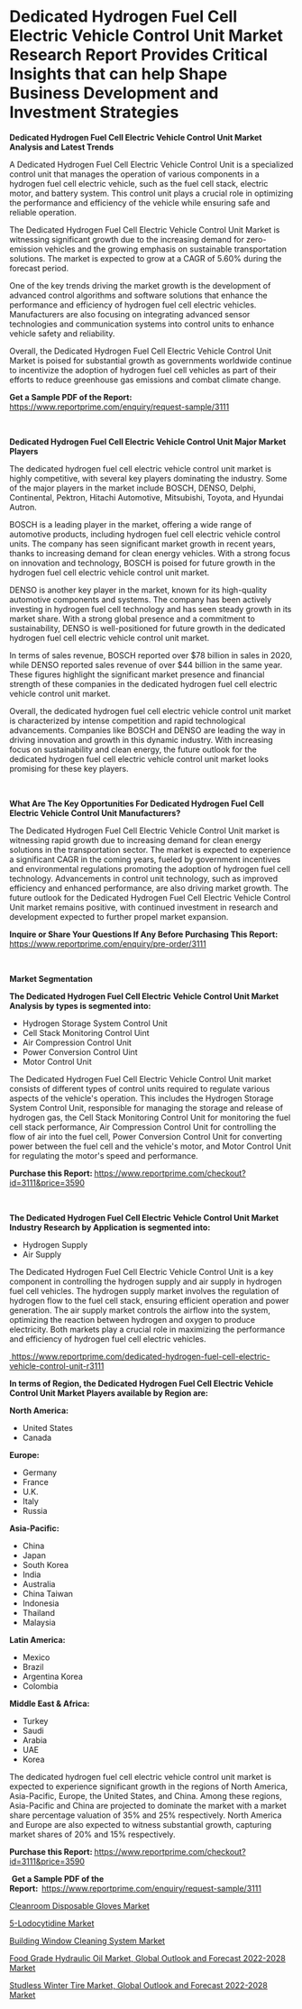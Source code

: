 <p><h1>Dedicated Hydrogen Fuel Cell Electric Vehicle Control Unit Market Research Report Provides Critical Insights that can help Shape Business Development and Investment Strategies</h1></p><p><strong>Dedicated Hydrogen Fuel Cell Electric Vehicle Control Unit Market Analysis and Latest Trends</strong></p>
<p><p>A Dedicated Hydrogen Fuel Cell Electric Vehicle Control Unit is a specialized control unit that manages the operation of various components in a hydrogen fuel cell electric vehicle, such as the fuel cell stack, electric motor, and battery system. This control unit plays a crucial role in optimizing the performance and efficiency of the vehicle while ensuring safe and reliable operation.</p><p>The Dedicated Hydrogen Fuel Cell Electric Vehicle Control Unit Market is witnessing significant growth due to the increasing demand for zero-emission vehicles and the growing emphasis on sustainable transportation solutions. The market is expected to grow at a CAGR of 5.60% during the forecast period.</p><p>One of the key trends driving the market growth is the development of advanced control algorithms and software solutions that enhance the performance and efficiency of hydrogen fuel cell electric vehicles. Manufacturers are also focusing on integrating advanced sensor technologies and communication systems into control units to enhance vehicle safety and reliability.</p><p>Overall, the Dedicated Hydrogen Fuel Cell Electric Vehicle Control Unit Market is poised for substantial growth as governments worldwide continue to incentivize the adoption of hydrogen fuel cell vehicles as part of their efforts to reduce greenhouse gas emissions and combat climate change.</p></p>
<p><strong>Get a Sample PDF of the Report:&nbsp;</strong> <a href="https://www.reportprime.com/enquiry/request-sample/3111">https://www.reportprime.com/enquiry/request-sample/3111</a></p>
<p>&nbsp;</p>
<p><strong>Dedicated Hydrogen Fuel Cell Electric Vehicle Control Unit Major Market Players</strong></p>
<p><p>The dedicated hydrogen fuel cell electric vehicle control unit market is highly competitive, with several key players dominating the industry. Some of the major players in the market include BOSCH, DENSO, Delphi, Continental, Pektron, Hitachi Automotive, Mitsubishi, Toyota, and Hyundai Autron.</p><p>BOSCH is a leading player in the market, offering a wide range of automotive products, including hydrogen fuel cell electric vehicle control units. The company has seen significant market growth in recent years, thanks to increasing demand for clean energy vehicles. With a strong focus on innovation and technology, BOSCH is poised for future growth in the hydrogen fuel cell electric vehicle control unit market.</p><p>DENSO is another key player in the market, known for its high-quality automotive components and systems. The company has been actively investing in hydrogen fuel cell technology and has seen steady growth in its market share. With a strong global presence and a commitment to sustainability, DENSO is well-positioned for future growth in the dedicated hydrogen fuel cell electric vehicle control unit market.</p><p>In terms of sales revenue, BOSCH reported over $78 billion in sales in 2020, while DENSO reported sales revenue of over $44 billion in the same year. These figures highlight the significant market presence and financial strength of these companies in the dedicated hydrogen fuel cell electric vehicle control unit market.</p><p>Overall, the dedicated hydrogen fuel cell electric vehicle control unit market is characterized by intense competition and rapid technological advancements. Companies like BOSCH and DENSO are leading the way in driving innovation and growth in this dynamic industry. With increasing focus on sustainability and clean energy, the future outlook for the dedicated hydrogen fuel cell electric vehicle control unit market looks promising for these key players.</p></p>
<p>&nbsp;</p>
<p><strong>What Are The Key Opportunities For Dedicated Hydrogen Fuel Cell Electric Vehicle Control Unit Manufacturers?</strong></p>
<p><p>The Dedicated Hydrogen Fuel Cell Electric Vehicle Control Unit market is witnessing rapid growth due to increasing demand for clean energy solutions in the transportation sector. The market is expected to experience a significant CAGR in the coming years, fueled by government incentives and environmental regulations promoting the adoption of hydrogen fuel cell technology. Advancements in control unit technology, such as improved efficiency and enhanced performance, are also driving market growth. The future outlook for the Dedicated Hydrogen Fuel Cell Electric Vehicle Control Unit market remains positive, with continued investment in research and development expected to further propel market expansion.</p></p>
<p><strong>Inquire or Share Your Questions If Any Before Purchasing This Report:</strong> <a href="https://www.reportprime.com/enquiry/pre-order/3111">https://www.reportprime.com/enquiry/pre-order/3111</a></p>
<p>&nbsp;</p>
<p><strong>Market Segmentation</strong></p>
<p><strong>The Dedicated Hydrogen Fuel Cell Electric Vehicle Control Unit Market Analysis by types is segmented into:</strong></p>
<p><ul><li>Hydrogen Storage System Control Unit</li><li>Cell Stack Monitoring Control Uint</li><li>Air Compression Control Unit</li><li>Power Conversion Control Uint</li><li>Motor Control Unit</li></ul></p>
<p><p>The Dedicated Hydrogen Fuel Cell Electric Vehicle Control Unit market consists of different types of control units required to regulate various aspects of the vehicle's operation. This includes the Hydrogen Storage System Control Unit, responsible for managing the storage and release of hydrogen gas, the Cell Stack Monitoring Control Unit for monitoring the fuel cell stack performance, Air Compression Control Unit for controlling the flow of air into the fuel cell, Power Conversion Control Unit for converting power between the fuel cell and the vehicle's motor, and Motor Control Unit for regulating the motor's speed and performance.</p></p>
<p><strong>Purchase this Report:&nbsp;</strong><a href="https://www.reportprime.com/checkout?id=3111&price=3590">https://www.reportprime.com/checkout?id=3111&price=3590</a></p>
<p>&nbsp;</p>
<p><strong>The Dedicated Hydrogen Fuel Cell Electric Vehicle Control Unit Market Industry Research by Application is segmented into:</strong></p>
<p><ul><li>Hydrogen Supply</li><li>Air Supply</li></ul></p>
<p><p>The Dedicated Hydrogen Fuel Cell Electric Vehicle Control Unit is a key component in controlling the hydrogen supply and air supply in hydrogen fuel cell vehicles. The hydrogen supply market involves the regulation of hydrogen flow to the fuel cell stack, ensuring efficient operation and power generation. The air supply market controls the airflow into the system, optimizing the reaction between hydrogen and oxygen to produce electricity. Both markets play a crucial role in maximizing the performance and efficiency of hydrogen fuel cell electric vehicles.</p></p>
<p><a href="https://www.reportprime.com/dedicated-hydrogen-fuel-cell-electric-vehicle-control-unit-r3111">&nbsp;https://www.reportprime.com/dedicated-hydrogen-fuel-cell-electric-vehicle-control-unit-r3111</a></p>
<p><strong>In terms of Region, the Dedicated Hydrogen Fuel Cell Electric Vehicle Control Unit Market Players available by Region are:</strong></p>
<p>
    <p> <strong> North America: </strong>
        <ul>
            <li>United States</li>
            <li>Canada</li>
        </ul>
        </p> 
    <p> <strong> Europe: </strong>
        <ul>
            <li>Germany</li>
            <li>France</li>
            <li>U.K.</li>
            <li>Italy</li>
            <li>Russia</li>
        </ul>
        </p> 
    <p> <strong> Asia-Pacific: </strong>
        <ul>
            <li>China</li>
            <li>Japan</li>
            <li>South Korea</li>
            <li>India</li>
            <li>Australia</li>
            <li>China Taiwan</li>
            <li>Indonesia</li>
            <li>Thailand</li>
            <li>Malaysia</li>
        </ul>
        </p> 
    <p> <strong> Latin America: </strong>
        <ul>
            <li>Mexico</li>
            <li>Brazil</li>
            <li>Argentina Korea</li>
            <li>Colombia</li>
        </ul>
        </p> 
    <p> <strong> Middle East & Africa: </strong>
        <ul>
            <li>Turkey</li>
            <li>Saudi</li>
            <li>Arabia</li>
            <li>UAE</li>
            <li>Korea</li>
        </ul>
    </p>
    </p>
<p><p>The dedicated hydrogen fuel cell electric vehicle control unit market is expected to experience significant growth in the regions of North America, Asia-Pacific, Europe, the United States, and China. Among these regions, Asia-Pacific and China are projected to dominate the market with a market share percentage valuation of 35% and 25% respectively. North America and Europe are also expected to witness substantial growth, capturing market shares of 20% and 15% respectively.</p></p>
<p><strong>Purchase this Report: </strong><a href="https://www.reportprime.com/checkout?id=3111&price=3590">https://www.reportprime.com/checkout?id=3111&price=3590</a></p>
<p>&nbsp;<strong>Get a Sample PDF of the Report:&nbsp;&nbsp;</strong><a href="https://www.reportprime.com/enquiry/request-sample/3111">https://www.reportprime.com/enquiry/request-sample/3111</a></p>
<p><strong></strong></p>
<p><p><a href="https://issuu.com/reportprime-2/docs/cleanroom-disposable-gloves-market-size-2030.pptx">Cleanroom Disposable Gloves Market</a></p><p><a href="https://medium.com/@thadnader_5170/5-lodocytidine-market-share-market-analysis-growth-trends-forecasts-for-period-from-2024-dc01b0e8d504">5-Lodocytidine Market</a></p><p><a href="https://medium.com/@goldapearce28ryuytr/building-window-cleaning-system-market-emerging-trends-and-future-prospects-for-period-from-2024-to-5832af985516">Building Window Cleaning System Market</a></p><p><a href="https://www.linkedin.com/pulse/food-grade-hydraulic-oil-market-global-outlook-forecast-2022-2028-valff?trackingId=BUXuWZw6tuL8e7l8ETRZng%3D%3D">Food Grade Hydraulic Oil Market, Global Outlook and Forecast 2022-2028 Market</a></p><p><a href="https://www.linkedin.com/pulse/studless-winter-tire-market-global-outlook-forecast-2022-2028-6lt8e">Studless Winter Tire Market, Global Outlook and Forecast 2022-2028 Market</a></p></p>